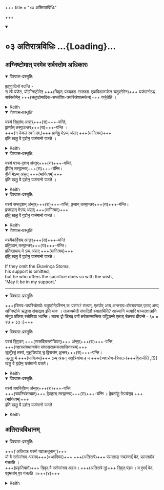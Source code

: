 +++
title = "४७ अतिरात्रविधिः"

+++
<div class="js_include" includetitle="true" newlevelforh1="1" unfilled url="/vedAH_yajuH/taittirIyam/sArasvata-vibhAgaH/saMhitA/sarva-prastutiH/7/1/03_atirAtravidhiH">
<details open><summary><h1>०३ अतिरात्रविधिः ...{Loading}...</h1></summary>

## अग्निष्टोमात् परमेव सर्वस्तोम अधिकारः

<details open><summary>विश्वास-प्रस्तुतिः</summary>

ब्र॒ह्म॒वा॒दिनो॑ वदन्ति -  
स त्वै य॑जेत, यो॑ऽग्निष्टो॒मेन॒ +++(त्रिवृत्-पञ्चदश-सप्तदश-एकविशात्मकेन चतुष्टोमेन)+++ यज॑मानोऽथ॒ सर्व॑स्तोमेन॒ +++(चतुष्टोमादिक-सप्तविंश-त्रयस्त्रिंशात्मकेन)+++ यजे॒तेति॑ ।  
</details>

<details><summary>Keith</summary>

The theologians say,  
'He indeed would really sacrifice, who having sacrificed with the Agnistoma should also sacrifice with the Sarvastoma.'
</details>

<details open><summary>विश्वास-प्रस्तुतिः</summary>

यस्य॑ त्रि॒वृत॑म् अन्त॒र्+++(रा)+++-यन्ति॑,  
प्रा॒णाँस् तस्या॒ऽन्तर्+++(रा)+++-य॑न्ति ।  
+++(न केवलं स्वर्ग एव,)+++ प्रा॒णेषु॒ मेऽप्य् अ॑स॒द् +++(भागित्वम्)+++  
इति॑ खलु॒ वै य॒ज्ञेन॒ यज॑मानो यजते ।
</details>

<details><summary>Keith</summary>

If they omit the Trivrt Stoma,  
then his vital airs are omitted,  
but he who offers the sacrifice does so with the wish,  
'May it be in my vital airs'. 
</details>

<details open><summary>विश्वास-प्रस्तुतिः</summary>

यस्य॑ पञ्च-द॒शम् अ॑न्त॒र्+++(रा)+++-यन्ति॑,  
वी॒र्य॑न् तस्या॒न्तर्+++(रा)+++-य॑न्ति।  
वी॒र्ये॑ मेऽप्य् अ॑स॒द्  +++(भागित्वम्)+++  
इति॑ खलु॒ वै य॒ज्ञेन॒ यज॑मानो यजते ।
</details>

<details><summary>Keith</summary>

If they omit the Pañcadaça Stoma,  
his strength is omitted,  
but he who offers the sacrifice does so with the wish,  
'May it be in my strength.'
</details>

<details open><summary>विश्वास-प्रस्तुतिः</summary>

यस्य॑ सप्तद॒शम् अ॑न्त॒र्+++(रा)+++-यन्ति॑,
प्र॒जान् तस्या॒न्तर्+++(रा)+++-य॑न्ति।  
प्र॒जाया॒म् मेऽप्य् अ॑स॒द्  +++(भागित्वम्)+++  
इति॒ खलु॒ वै य॒ज्ञेन॒ यज॑मानो यजते।
</details>

<details><summary>Keith</summary>

If they omit the Saptadaça Stoma [1],  
his offspring is omitted,  
but he who offers the sacrifice does so with the wish,  
'May it be in my offspring.' 
</details>

<details open><summary>विश्वास-प्रस्तुतिः</summary>

यस्यै॑कविँ॒शम् अ॑न्त॒र्+++(रा)+++-यन्ति॑  
प्रति॒ष्ठान् तस्या॒न्तर्+++(रा)+++-य॑न्ति।  
प्रति॒ष्ठाया॒म् मे ऽप्य् अ॑स॒द्  +++(भागित्वम्)+++  
इति॒ खलु॒ वै य॒ज्ञेन॒ यज॑मानो यजते।
</details>

If they omit the Ekavinça Stoma,  
his support is omitted,  
but he who offers the sacrifice does so with the wish,  
'May it be in my support.'

______________________

<details open><summary>विश्वास-प्रस्तुतिः</summary>

+++(त्रिणव-त्रयस्त्रिंशयोः चतुष्टोमेऽस्मिन् कः प्रसंगः? सत्यम्, एतयोर् अप्य् अन्तराय-दोषश्रवणात् एताव् अप्य् अग्निष्टोमे ऋद्ध्या संपाद्याव् इति भावः । तत्कथमेतौ संपादितौ स्यातामिति? आज्यानि चत्वारि पञ्चदशान्नानि संभूय षष्टिस् स्तोत्रिया भवन्ति। ताश्च द्वौ त्रिंशद् वर्गौ तत्रैकस्मात्तिस्र उद्ध्रियन्ते एताश् चेतरत्र दीयन्ते - ६० = २७ + ३३।)+++  
</details>

<details open><summary>विश्वास-प्रस्तुतिः</summary>

यस्य॑ त्रि॒ण॒वम् +++(सप्तविंशस्तोत्रियम्)+++ अ॑न्त॒र्+++(रा)+++-यन्ति॑,  
+++(नक्षत्रसंख्यान्वयेन संवत्सरात्मकत्वात्त्रिणवस्य)+++  
ऋ॒तूँश्च॒॑ तस्य॑, न॒क्ष॒त्रिया॑ञ् च॒  वि॒राज॑म् अ॒न्तर्+++(रा)+++-य॑न्ति।  
ऋ॒तुषु॒ मे +++(भागित्वम्)+++ ऽप्य् अ॑सन् नक्ष॒त्रिया॑याञ् च +++(त्र्यक्षरोण-त्रिपाद-)+++वि॒राजीति॑ ,[9]
खलु॒ वै य॒ज्ञेन॒ यज॑मानो यजते।
</details>

<details><summary>Keith</summary>

If they omit the Trinava Stoma,  
his seasons and the strength of the Naksatras are omitted,  
but he who offers the sacrifice does so with the wish,  
'May it be in my seasons and the strength of the Naksatras' [2]. 
</details>

<details open><summary>विश्वास-प्रस्तुतिः</summary>

यस्य॑ त्रयस्त्रिँ॒शम् अ॑न्त॒र्+++(रा)+++-यन्ति॑  
+++(त्रयस्त्रिंशत्वात्)+++ दे॒वता॒स् तस्या॒न्तर्+++(रा)+++-य॑न्ति ।
दे॒वता॑सु॒ मेऽप्य॑स॒द् +++(भागित्वम्)+++  
इति॑ खलु॒ वै य॒ज्ञेन॒ यज॑मानो यजते
</details>

<details><summary>Keith</summary>

If they omit the Trayastrinça Stoma,  
his deities are omitted,  
and he who offers the sacrifice does so with the wish,  
'May it be in my deities.' 
</details>

## अतिरात्रविधानम्

<details open><summary>विश्वास-प्रस्तुतिः</summary>

+++('अतिरात्रः परमो यज्ञक्रतूनाम्')+++  
यो वै स्तोमा॑नाम् अव॒मम्+++(=आदिमम्)+++ +++(अतिरात्रे)+++ प॑र॒मता॒ङ् गच्छ॑न्तव्ँ॒ वेद॑,  प॒र॒मता॑मे॒व  ग॑च्छति ।  
+++(प्रकृतियागे)+++ त्रि॒वृद् वै स्तोमा॑नाम् अव॒मः। +++(अतिरात्रे तु)+++ त्रि॒वृत् प॑र॒मः। य ए॒वव्ँ वेद॑, पर॒मता॑म् ए॒व ग॑च्छति ॥+++(४)+++
</details>

<details><summary>Keith</summary>

He who knows the lowest of the Stomas attaining the first place, obtains him self the first place.  
The Trivrt is the lowest of Stomas, the Trivrt occupies the first place. He who know thus obtains the first place.
</details>
</details>
</div>